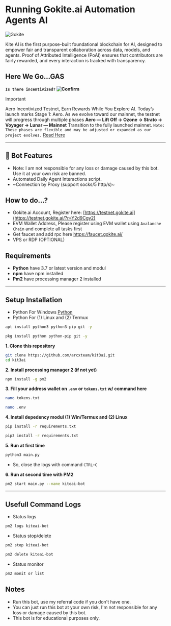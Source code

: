 # Running Gokite.ai Automation Agents AI

![Gokite](https://miro.medium.com/v2/resize:fit:4800/format:webp/1*3siA0A4eu57AtQlW1j0Cww.png)

Kite AI is the first purpose-built foundational blockchain for AI, designed to empower fair and transparent collaboration across data, models, and agents. Proof of Attributed Intelligence (PoAI) ensures that contributors are fairly rewarded, and every interaction is tracked with transparency.

## Here We Go...GAS 

**`Is there incentivized?` ![Confirm](https://img.shields.io/badge/confirm-yes-brightgreen)**

> [!IMPORTANT]
> Aero Incentivized Testnet, Earn Rewards While You Explore AI. Today’s launch marks Stage 1: Aero. As we evolve toward our mainnet, the testnet will progress through multiple phases **Aero — Lift Off -> Ozone -> Strato -> Voyager -> Lunar — Mainnet** Transition to the fully launched mainnet. `Note: These phases are flexible and may be adjusted or expanded as our project evolves.` [Read Here](https://medium.com/@KiteAI/introducing-kite-ai-testnet-v1-aero-d1d7aca894fd)

---

## 🦾 Bot Features
- Note: I am not responsible for any loss or damage caused by this bot. Use it at your own risk are banned.
- Automated Daily Agent Interactions script.
- ~Connection by Proxy (support socks/5 http/s)~

## How to do...?
- Gokite.ai Account, Register here: [https://testnet.gokite.ai](https://testnet.gokite.ai/?r=Y2d9Cgy2)
- EVM Wallet Address, Please register using EVM wallet using `Avalanche Chain` and complete all tasks first
- Get faucet and add rpc here https://faucet.gokite.ai/
- VPS or RDP (OPTIONAL)

## Requirements
- **Python** have 3.7 or latest version and modul
- **npm** have npm installed
- **Pm2** have processing manager 2 installed

---

## Setup Installation

- Python For Windows [Python](https://www.python.org/ftp/python/3.13.0/python-3.13.0-amd64.exe)
- Python For (1) Linux and (2) Termux
```bash
apt install python3 python3-pip git -y
```
```bash
pkg install python python-pip git -y
```

**1. Clone this repository**
```bash
git clone https://github.com/arcxteam/kit3ai.git
cd kit3ai
```

**2. Install processing manager 2 (if not yet)**
```bash
npm install -g pm2
```

**3. Fill your address wallet on `.env` or `tokens.txt` w/ command here**
```bash
nano tokens.txt
```
```bash
nano .env
```

**4. Install depedency modul (1) Win/Termux and (2) Linux**
```bash
pip install -r requirements.txt
```
```bash
pip3 install -r requirements.txt
```

**5. Run at first time**
```bash
python3 main.py
```
- So, close the logs with command `CTRL+C`

**6.  Run at second time with PM2**
```bash
pm2 start main.py --name kiteai-bot
```
---

## Usefull Command Logs
- Status logs
```bash
pm2 logs kiteai-bot
```
- Status stop/delete
```bash
pm2 stop kiteai-bot
```

```bash
pm2 delete kiteai-bot
```
- Status monitor
```bash
pm2 monit or list
```

## Notes
- Run this bot, use my referral code if you don't have one.
- You can just run this bot at your own risk, I'm not responsible for any loss or damage caused by this bot.
- This bot is for educational purposes only.
